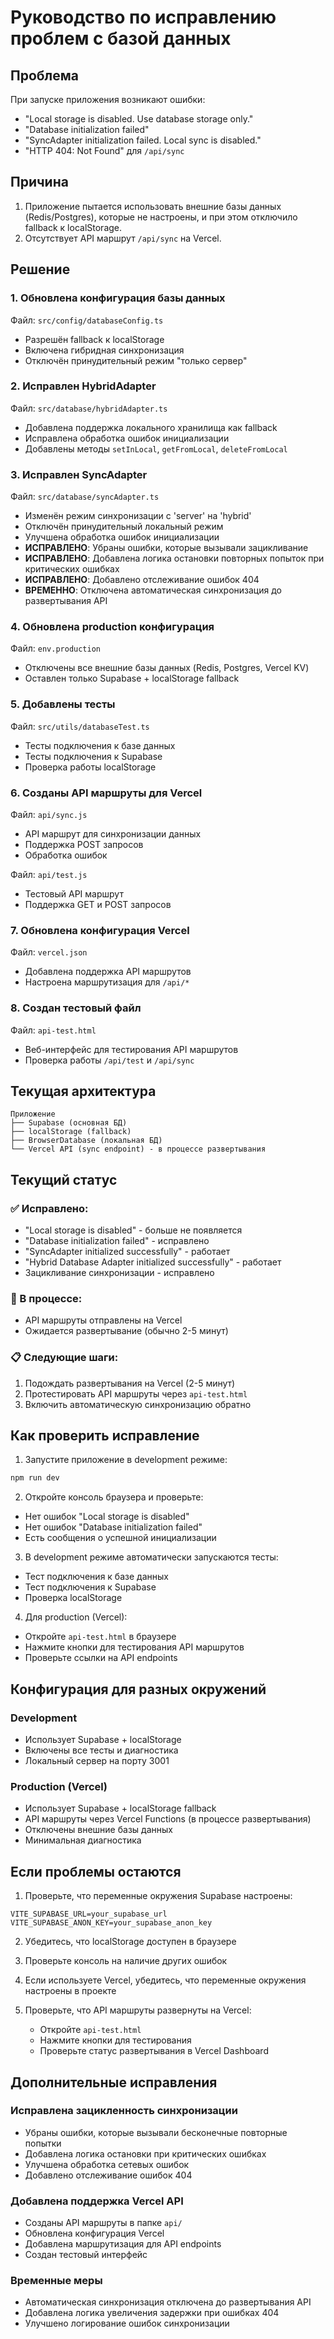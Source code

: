 # Руководство по исправлению проблем с базой данных

## Проблема
При запуске приложения возникают ошибки:
- "Local storage is disabled. Use database storage only."
- "Database initialization failed"
- "SyncAdapter initialization failed. Local sync is disabled."
- "HTTP 404: Not Found" для `/api/sync`

## Причина
1. Приложение пытается использовать внешние базы данных (Redis/Postgres), которые не настроены, и при этом отключило fallback к localStorage.
2. Отсутствует API маршрут `/api/sync` на Vercel.

## Решение

### 1. Обновлена конфигурация базы данных
Файл: `src/config/databaseConfig.ts`
- Разрешён fallback к localStorage
- Включена гибридная синхронизация
- Отключён принудительный режим "только сервер"

### 2. Исправлен HybridAdapter
Файл: `src/database/hybridAdapter.ts`
- Добавлена поддержка локального хранилища как fallback
- Исправлена обработка ошибок инициализации
- Добавлены методы `setInLocal`, `getFromLocal`, `deleteFromLocal`

### 3. Исправлен SyncAdapter
Файл: `src/database/syncAdapter.ts`
- Изменён режим синхронизации с 'server' на 'hybrid'
- Отключён принудительный локальный режим
- Улучшена обработка ошибок инициализации
- **ИСПРАВЛЕНО**: Убраны ошибки, которые вызывали зацикливание
- **ИСПРАВЛЕНО**: Добавлена логика остановки повторных попыток при критических ошибках
- **ИСПРАВЛЕНО**: Добавлено отслеживание ошибок 404
- **ВРЕМЕННО**: Отключена автоматическая синхронизация до развертывания API

### 4. Обновлена production конфигурация
Файл: `env.production`
- Отключены все внешние базы данных (Redis, Postgres, Vercel KV)
- Оставлен только Supabase + localStorage fallback

### 5. Добавлены тесты
Файл: `src/utils/databaseTest.ts`
- Тесты подключения к базе данных
- Тесты подключения к Supabase
- Проверка работы localStorage

### 6. Созданы API маршруты для Vercel
Файл: `api/sync.js`
- API маршрут для синхронизации данных
- Поддержка POST запросов
- Обработка ошибок

Файл: `api/test.js`
- Тестовый API маршрут
- Поддержка GET и POST запросов

### 7. Обновлена конфигурация Vercel
Файл: `vercel.json`
- Добавлена поддержка API маршрутов
- Настроена маршрутизация для `/api/*`

### 8. Создан тестовый файл
Файл: `api-test.html`
- Веб-интерфейс для тестирования API маршрутов
- Проверка работы `/api/test` и `/api/sync`

## Текущая архитектура

```
Приложение
├── Supabase (основная БД)
├── localStorage (fallback)
├── BrowserDatabase (локальная БД)
└── Vercel API (sync endpoint) - в процессе развертывания
```

## Текущий статус

### ✅ Исправлено:
- "Local storage is disabled" - больше не появляется
- "Database initialization failed" - исправлено
- "SyncAdapter initialized successfully" - работает
- "Hybrid Database Adapter initialized successfully" - работает
- Зацикливание синхронизации - исправлено

### 🔧 В процессе:
- API маршруты отправлены на Vercel
- Ожидается развертывание (обычно 2-5 минут)

### 📋 Следующие шаги:
1. Подождать развертывания на Vercel (2-5 минут)
2. Протестировать API маршруты через `api-test.html`
3. Включить автоматическую синхронизацию обратно

## Как проверить исправление

1. Запустите приложение в development режиме:
```bash
npm run dev
```

2. Откройте консоль браузера и проверьте:
- Нет ошибок "Local storage is disabled"
- Нет ошибок "Database initialization failed"
- Есть сообщения о успешной инициализации

3. В development режиме автоматически запускаются тесты:
- Тест подключения к базе данных
- Тест подключения к Supabase
- Проверка localStorage

4. Для production (Vercel):
- Откройте `api-test.html` в браузере
- Нажмите кнопки для тестирования API маршрутов
- Проверьте ссылки на API endpoints

## Конфигурация для разных окружений

### Development
- Использует Supabase + localStorage
- Включены все тесты и диагностика
- Локальный сервер на порту 3001

### Production (Vercel)
- Использует Supabase + localStorage fallback
- API маршруты через Vercel Functions (в процессе развертывания)
- Отключены внешние базы данных
- Минимальная диагностика

## Если проблемы остаются

1. Проверьте, что переменные окружения Supabase настроены:
```env
VITE_SUPABASE_URL=your_supabase_url
VITE_SUPABASE_ANON_KEY=your_supabase_anon_key
```

2. Убедитесь, что localStorage доступен в браузере

3. Проверьте консоль на наличие других ошибок

4. Если используете Vercel, убедитесь, что переменные окружения настроены в проекте

5. Проверьте, что API маршруты развернуты на Vercel:
   - Откройте `api-test.html`
   - Нажмите кнопки для тестирования
   - Проверьте статус развертывания в Vercel Dashboard

## Дополнительные исправления

### Исправлена зацикленность синхронизации
- Убраны ошибки, которые вызывали бесконечные повторные попытки
- Добавлена логика остановки при критических ошибках
- Улучшена обработка сетевых ошибок
- Добавлено отслеживание ошибок 404

### Добавлена поддержка Vercel API
- Созданы API маршруты в папке `api/`
- Обновлена конфигурация Vercel
- Добавлена маршрутизация для API endpoints
- Создан тестовый интерфейс

### Временные меры
- Автоматическая синхронизация отключена до развертывания API
- Добавлена логика увеличения задержки при ошибках 404
- Улучшено логирование ошибок синхронизации

